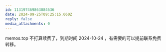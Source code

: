 ```yaml
---
id: 113197469863084636
date: 2024-09-25T09:25:15.060Z
reply: false
media_attachments: 0
---
```


memos.top 不打算续费了，到期时间 2024-10-24 ，有需要的可以提前联系免费转移。

